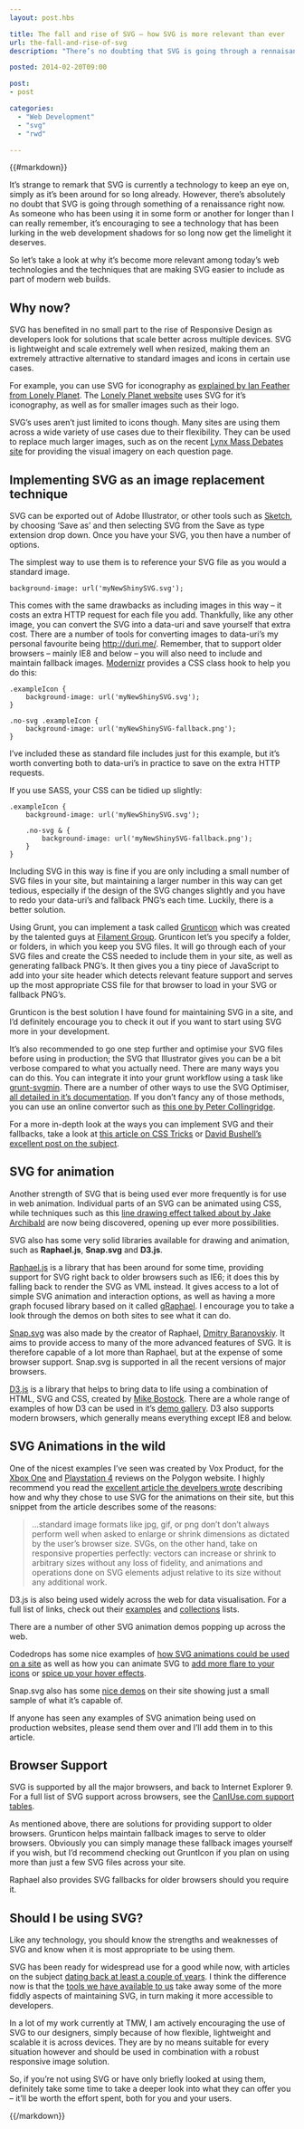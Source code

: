```yaml
---
layout: post.hbs

title: The fall and rise of SVG – how SVG is more relevant than ever
url: the-fall-and-rise-of-svg
description: "There’s no doubting that SVG is going through a rennaisance right now.  I take a look at at how modern techniques are bringing this old gem back to the forefront of front-end development."

posted: 2014-02-20T09:00

post:
- post

categories:
  - "Web Development"
  - "svg"
  - "rwd"

---
```


{{#markdown}}


It’s strange to remark that SVG is currently a technology to keep an eye on, simply as it’s been around for so long already.  However, there’s absolutely no doubt that SVG is going through something of a renaissance right now.  As someone who has been using it in some form or another for longer than I can really remember, it’s encouraging to see a technology that has been lurking in the web development shadows for so long now get the limelight it deserves.

So let’s take a look at why it’s become more relevant among today’s web technologies and the techniques that are making SVG easier to include as part of modern web builds.


## Why now?

SVG has benefited in no small part to the rise of Responsive Design as developers look for solutions that scale better across multiple devices.  SVG is lightweight and scale extremely well when resized, making them an extremely attractive alternative to standard images and icons in certain use cases.

For example, you can use SVG for iconography as [explained by Ian Feather from Lonely Planet](http://ianfeather.co.uk/ten-reasons-we-switched-from-an-icon-font-to-svg/).  The [Lonely Planet website](http://www.lonelyplanet.com/) uses SVG for it’s iconography, as well as for smaller images such as their logo.

SVG’s uses aren’t just limited to icons though.  Many sites are using them across a wide variety of use cases due to their flexibility.  They can be used to replace much larger images, such as on the recent [Lynx Mass Debates site](http://www.lynxmassdebates.com/question/happiness) for providing the visual imagery on each question page.


## Implementing SVG as an image replacement technique

SVG can be exported out of Adobe Illustrator, or other tools such as [Sketch](http://www.bohemiancoding.com/sketch/#4), by choosing ‘Save as’ and then selecting SVG from the Save as type extension drop down.  Once you have your SVG, you then have a number of options.

The simplest way to use them is to reference your SVG file as you would a standard image.

<pre>
<code class="language-scss">background-image: url('myNewShinySVG.svg');</code>
</pre>

This comes with the same drawbacks as including images in this way – it costs an extra HTTP request for each file you add. Thankfully, like any other image, you can convert the SVG into a data-uri and save yourself that extra cost.  There are a number of tools for converting images to data-uri’s my personal favourite being http://duri.me/.  Remember, that to support older browsers – mainly IE8 and below – you will also need to include and maintain fallback images.  [Modernizr](http://modernizr.com/) provides a CSS class hook to help you do this:

<pre>
<code class="language-scss">.exampleIcon {
	background-image: url('myNewShinySVG.svg');
}

.no-svg .exampleIcon {
	background-image: url('myNewShinySVG-fallback.png');
}</code>
</pre>

I’ve included these as standard file includes just for this example, but it’s worth converting both to data-uri’s in practice to save on the extra HTTP requests.

If you use SASS, your CSS can be tidied up slightly:

<pre>
<code class="language-scss">.exampleIcon {
	background-image: url('myNewShinySVG.svg');

	.no-svg & {
		background-image: url('myNewShinySVG-fallback.png');
	}
}</code>
</pre>


Including SVG in this way is fine if you are only including a small number of SVG files in your site, but maintaining a larger number in this way can get tedious, especially if the design of the SVG changes slightly and you have to redo your data-uri’s and fallback PNG’s each time. Luckily, there is a better solution.

Using Grunt, you can implement a task called [Grunticon](https://github.com/filamentgroup/grunticon) which was created by the talented guys at [Filament Group](https://github.com/filamentgroup).  Grunticon let’s you specify a folder, or folders, in which you keep you SVG files.  It will go through each of your SVG files and create the CSS needed to include them in your site, as well as generating fallback PNG’s.  It then gives you a tiny piece of JavaScript to add into your site header which detects relevant feature support and serves up the most appropriate CSS file for that browser to load in your SVG or fallback PNG’s.

Grunticon is the best solution I have found for maintaining SVG in a site, and I’d definitely encourage you to check it out if you want to start using SVG more in your development.

It’s also recommended to go one step further and optimise your SVG files before using in production; the SVG that Illustrator gives you can be a bit verbose compared to what you actually need.  There are many ways you can do this. You can integrate it into your grunt workflow using a task like [grunt-svgmin](https://github.com/sindresorhus/grunt-svgmin).  There are a number of other ways to use the SVG Optimiser, [all detailed in it’s documentation](https://github.com/svg/svgo#how-to-use).  If you don’t fancy any of those methods, you can use an online convertor such as [this one by Peter Collingridge](http://petercollingridge.appspot.com/svg_optimiser).

For a more in-depth look at the ways you can implement SVG and their fallbacks, take a look at [this article on CSS Tricks](http://css-tricks.com/using-svg/) or [David Bushell’s excellent post on the subject](http://dbushell.com/2013/02/04/a-primer-to-front-end-svg-hacking/).


## SVG for animation

Another strength of SVG that is being used ever more frequently is for use in web animation.  Individual parts of an SVG can be animated using CSS, while techniques such as this [line drawing effect talked about by Jake Archibald](http://jakearchibald.com/2013/animated-line-drawing-svg/) are now being discovered, opening up ever more possibilities.

SVG also has some very solid libraries available for drawing and animation, such as **Raphael.js**, **Snap.svg** and **D3.js**.

[Raphael.js](http://raphaeljs.com/) is a library that has been around for some time, providing support for SVG right back to older browsers such as IE6; it does this by falling back to render the SVG as VML instead.  It gives access to a lot of simple SVG animation and interaction options, as well as having a more graph focused library based on it called [gRaphael](http://g.raphaeljs.com/). I encourage you to take a look through the demos on both sites to see what it can do.

[Snap.svg](http://snapsvg.io) was also made by the creator of Raphael, [Dmitry Baranovskiy](https://twitter.com/DmitryBaranovsk). It aims to provide access to many of the more advanced features of SVG. It is therefore capable of a lot more than Raphael, but at the expense of some browser support. Snap.svg is supported in all the recent versions of major browsers.

[D3.js](http://d3js.org/) is a library that helps to bring data to life using a combination of HTML, SVG and CSS, created by [Mike Bostock](https://twitter.com/mbostock).  There are a whole range of examples of how D3 can be used in it’s [demo gallery](https://github.com/mbostock/d3/wiki/Gallery).  D3 also supports modern browsers, which generally means everything except IE8 and below.

## SVG Animations in the wild

One of the nicest examples I’ve seen was created by Vox Product, for the [Xbox One](http://www.polygon.com/a/xbox-one-review) and [Playstation 4](http://www.polygon.com/a/ps4-review) reviews on the Polygon website.  I highly recommend you read the [excellent article the develpers wrote](http://product.voxmedia.com/post/68085482982/polygon-feature-design-svg-animations-for-fun-and) describing how and why they chose to use SVG for the animations on their site, but this snippet from the article describes some of the reasons:

> …standard image formats like jpg, gif, or png don’t don’t always perform well when asked to enlarge or shrink dimensions as dictated by the user’s browser size. SVGs, on the other hand, take on responsive properties perfectly: vectors can increase or shrink to arbitrary sizes without any loss of fidelity, and animations and operations done on SVG elements adjust relative to its size without any additional work.

D3.js is also being used widely across the web for data visualisation.  For a full list of links, check out their [examples](https://github.com/mbostock/d3/wiki/Gallery#wiki-examples) and [collections](https://github.com/mbostock/d3/wiki/Gallery#wiki-collections) lists.

There are a number of other SVG animation demos popping up across the web.

Codedrops has some nice examples of [how SVG animations could be used on a site](http://tympanus.net/Development/SVGDrawingAnimation/) as well as how you can animate SVG to [add more flare to your icons](http://tympanus.net/Development/AnimatedSVGIcons/) or [spice up your hover effects](http://tympanus.net/Tutorials/ShapeHoverEffectSVG/index3.html).

Snap.svg also has some [nice demos](http://snapsvg.io/demos/) on their site showing just a small sample of what it’s capable of.

If anyone has seen any examples of SVG animation being used on production websites, please send them over and I’ll add them in to this article.


## Browser Support

SVG is supported by all the major browsers, and back to Internet Explorer 9.  For a full list of SVG support across browsers, see the [CanIUse.com support tables](http://caniuse.com/#cats=SVG).

As mentioned above, there are solutions for providing support to older browsers.  Grunticon helps maintain fallback images to serve to older browsers.  Obviously you can simply manage these fallback images yourself if you wish, but I’d recommend checking out GruntIcon if you plan on using more than just a few SVG files across your site.

Raphael also provides SVG fallbacks for older browsers should you require it.


## Should I be using SVG?

Like any technology, you should know the strengths and weaknesses of SVG and know when it is most appropriate to be using them.

SVG has been ready for widespread use for a good while now, with articles on the subject [dating back at least a couple of years](http://dbushell.com/2012/04/03/svg-use-it-already/).  I think the difference now is that the [tools we have available to us](http://gruntjs.com/) take away some of the more fiddly aspects of maintaining SVG, in turn making it more accessible to developers.

In a lot of my work currently at TMW, I am actively encouraging the use of SVG to our designers, simply because of how flexible, lightweight and scalable it is across devices.  They are by no means suitable for every situation however and should be used in combination with a robust responsive image solution.

So, if you’re not using SVG or have only briefly looked at using them, definitely take some time to take a deeper look into what they can offer you – it’ll be worth the effort spent, both for you and your users.

{{/markdown}}
